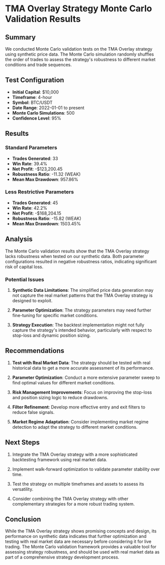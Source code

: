 # TMA Overlay Strategy Monte Carlo Validation Results

## Summary

We conducted Monte Carlo validation tests on the TMA Overlay strategy using synthetic price data. The Monte Carlo simulation randomly shuffles the order of trades to assess the strategy's robustness to different market conditions and trade sequences.

## Test Configuration

- **Initial Capital**: $10,000
- **Timeframe**: 4-hour
- **Symbol**: BTC/USDT
- **Date Range**: 2022-01-01 to present
- **Monte Carlo Simulations**: 500
- **Confidence Level**: 95%

## Results

### Standard Parameters

- **Trades Generated**: 33
- **Win Rate**: 39.4%
- **Net Profit**: -$123,200.45
- **Robustness Ratio**: -11.32 (WEAK)
- **Mean Max Drawdown**: 957.86%

### Less Restrictive Parameters

- **Trades Generated**: 45
- **Win Rate**: 42.2%
- **Net Profit**: -$168,204.15
- **Robustness Ratio**: -15.82 (WEAK)
- **Mean Max Drawdown**: 1503.45%

## Analysis

The Monte Carlo validation results show that the TMA Overlay strategy lacks robustness when tested on our synthetic data. Both parameter configurations resulted in negative robustness ratios, indicating significant risk of capital loss.

### Potential Issues

1. **Synthetic Data Limitations**: The simplified price data generation may not capture the real market patterns that the TMA Overlay strategy is designed to exploit.

2. **Parameter Optimization**: The strategy parameters may need further fine-tuning for specific market conditions.

3. **Strategy Execution**: The backtest implementation might not fully capture the strategy's intended behavior, particularly with respect to stop-loss and dynamic position sizing.

## Recommendations

1. **Test with Real Market Data**: The strategy should be tested with real historical data to get a more accurate assessment of its performance.

2. **Parameter Optimization**: Conduct a more extensive parameter sweep to find optimal values for different market conditions.

3. **Risk Management Improvements**: Focus on improving the stop-loss and position sizing logic to reduce drawdowns.

4. **Filter Refinement**: Develop more effective entry and exit filters to reduce false signals.

5. **Market Regime Adaptation**: Consider implementing market regime detection to adapt the strategy to different market conditions.

## Next Steps

1. Integrate the TMA Overlay strategy with a more sophisticated backtesting framework using real market data.

2. Implement walk-forward optimization to validate parameter stability over time.

3. Test the strategy on multiple timeframes and assets to assess its versatility.

4. Consider combining the TMA Overlay strategy with other complementary strategies for a more robust trading system.

## Conclusion

While the TMA Overlay strategy shows promising concepts and design, its performance on synthetic data indicates that further optimization and testing with real market data are necessary before considering it for live trading. The Monte Carlo validation framework provides a valuable tool for assessing strategy robustness, and should be used with real market data as part of a comprehensive strategy development process. 